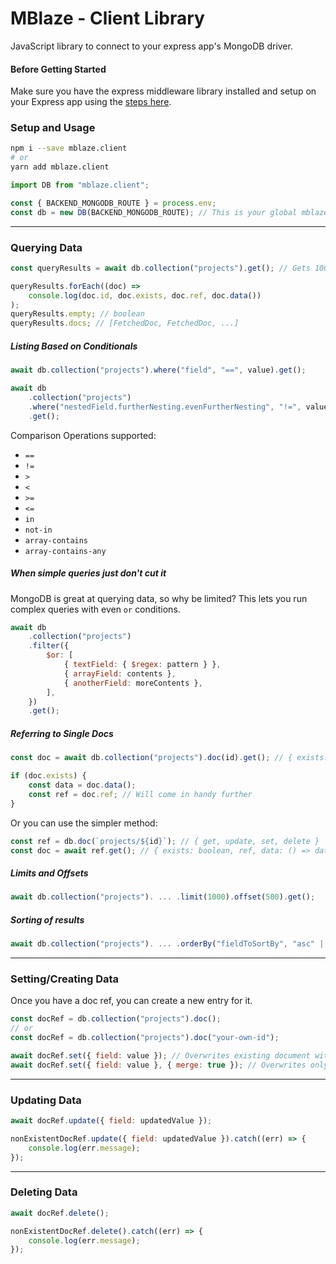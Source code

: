 # MBlaze - Client Library

JavaScript library to connect to your express app's MongoDB driver.

#### Before Getting Started

Make sure you have the express middleware library installed and setup on your Express app using the [steps here](../express/README.md).

### Setup and Usage

```bash
npm i --save mblaze.client
# or
yarn add mblaze.client
```

```javascript
import DB from "mblaze.client";

const { BACKEND_MONGODB_ROUTE } = process.env;
const db = new DB(BACKEND_MONGODB_ROUTE); // This is your global mblaze instance
```

---

### Querying Data

```javascript
const queryResults = await db.collection("projects").get(); // Gets 100 documents from the collection by default.

queryResults.forEach((doc) =>
	console.log(doc.id, doc.exists, doc.ref, doc.data())
);
queryResults.empty; // boolean
queryResults.docs; // [FetchedDoc, FetchedDoc, ...]
```

##### Listing Based on Conditionals

```javascript
await db.collection("projects").where("field", "==", value).get();

await db
	.collection("projects")
	.where("nestedField.furtherNesting.evenFurtherNesting", "!=", value)
	.get();
```

Comparison Operations supported:

- `==`
- `!=`
- `>`
- `<`
- `>=`
- `<=`
- `in`
- `not-in`
- `array-contains`
- `array-contains-any`

##### When simple queries just don't cut it

MongoDB is great at querying data, so why be limited? This lets you run complex queries with even `or` conditions.

```javascript
await db
	.collection("projects")
	.filter({
		$or: [
			{ textField: { $regex: pattern } },
			{ arrayField: contents },
			{ anotherField: moreContents },
		],
	})
	.get();
```

##### Referring to Single Docs

```javascript
const doc = await db.collection("projects").doc(id).get(); // { exists: boolean, ref, data: () => data, id: string }

if (doc.exists) {
	const data = doc.data();
	const ref = doc.ref; // Will come in handy further
}
```

Or you can use the simpler method:

```javascript
const ref = db.doc(`projects/${id}`); // { get, update, set, delete }
const doc = await ref.get(); // { exists: boolean, ref, data: () => data, id: string }
```

##### Limits and Offsets

```javascript
await db.collection("projects"). ... .limit(1000).offset(500).get();
```

##### Sorting of results

```javascript
await db.collection("projects"). ... .orderBy("fieldToSortBy", "asc" | "desc");
```

---

### Setting/Creating Data

Once you have a doc ref, you can create a new entry for it.

```javascript
const docRef = db.collection("projects").doc();
// or
const docRef = db.collection("projects").doc("your-own-id");

await docRef.set({ field: value }); // Overwrites existing document with the same id.
await docRef.set({ field: value }, { merge: true }); // Overwrites only the fields specified in case a doc with the id already exists.
```

---

### Updating Data

```javascript
await docRef.update({ field: updatedValue });

nonExistentDocRef.update({ field: updatedValue }).catch((err) => {
	console.log(err.message);
});
```

---

### Deleting Data

```javascript
await docRef.delete();

nonExistentDocRef.delete().catch((err) => {
	console.log(err.message);
});
```
